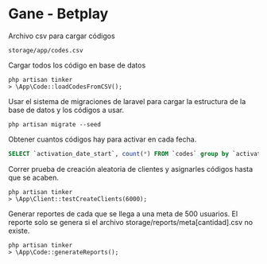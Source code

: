 # Gane - Betplay

Archivo csv para cargar códigos
```
storage/app/codes.csv
```

Cargar todos los código en base de datos
```
php artisan tinker
> \App\Code::loadCodesFromCSV();
```

Usar el sistema de migraciones de laravel para cargar la
estructura de la base de datos y los códigos a usar.
```
php artisan migrate --seed
```

Obtener cuantos códigos hay para activar en cada fecha.
```sql
SELECT `activation_date_start`, count(*) FROM `codes` group by `activation_date_start`
```

Correr prueba de creación aleatoria de clientes y asignarles códigos hasta que se acaben.
```
php artisan tinker
> \App\Client::testCreateClients(6000);
```

Generar reportes de cada que se llega a una meta de 500 usuarios.
El reporte solo se genera si el archivo storage/reports/meta[cantidad].csv no existe.
```
php artisan tinker
> \App\Code::generateReports();
```